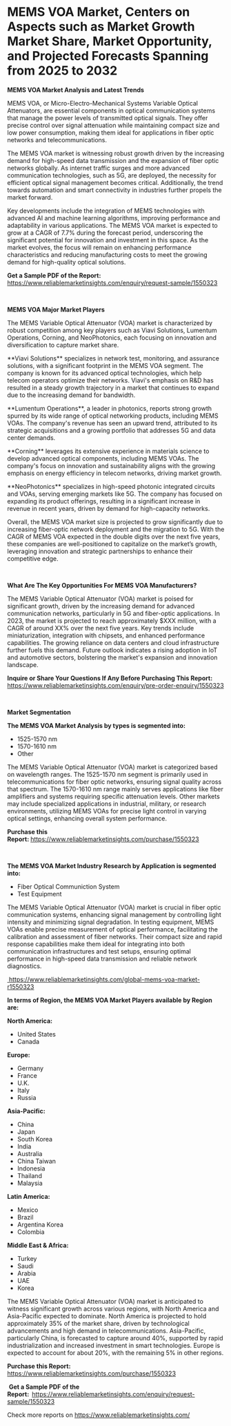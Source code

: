 <p><h1>MEMS VOA Market, Centers on Aspects such as Market Growth Market Share, Market Opportunity, and Projected Forecasts Spanning from 2025 to 2032</h1></p><p><strong>MEMS VOA Market Analysis and Latest Trends</strong></p>
<p><p>MEMS VOA, or Micro-Electro-Mechanical Systems Variable Optical Attenuators, are essential components in optical communication systems that manage the power levels of transmitted optical signals. They offer precise control over signal attenuation while maintaining compact size and low power consumption, making them ideal for applications in fiber optic networks and telecommunications.</p><p>The MEMS VOA market is witnessing robust growth driven by the increasing demand for high-speed data transmission and the expansion of fiber optic networks globally. As internet traffic surges and more advanced communication technologies, such as 5G, are deployed, the necessity for efficient optical signal management becomes critical. Additionally, the trend towards automation and smart connectivity in industries further propels the market forward.</p><p>Key developments include the integration of MEMS technologies with advanced AI and machine learning algorithms, improving performance and adaptability in various applications. The MEMS VOA market is expected to grow at a CAGR of 7.7% during the forecast period, underscoring the significant potential for innovation and investment in this space. As the market evolves, the focus will remain on enhancing performance characteristics and reducing manufacturing costs to meet the growing demand for high-quality optical solutions.</p></p>
<p><strong>Get a Sample PDF of the Report:&nbsp;</strong> <a href="https://www.reliablemarketinsights.com/enquiry/request-sample/1550323?utm_campaign=2210&utm_medium=2&utm_source=Github&utm_content=ia&utm_term=06042025&utm_id=mems-voa">https://www.reliablemarketinsights.com/enquiry/request-sample/1550323</a></p>
<p>&nbsp;</p>
<p><strong>MEMS VOA Major Market Players</strong></p>
<p><p>The MEMS Variable Optical Attenuator (VOA) market is characterized by robust competition among key players such as Viavi Solutions, Lumentum Operations, Corning, and NeoPhotonics, each focusing on innovation and diversification to capture market share.</p><p>**Viavi Solutions** specializes in network test, monitoring, and assurance solutions, with a significant footprint in the MEMS VOA segment. The company is known for its advanced optical technologies, which help telecom operators optimize their networks. Viavi's emphasis on R&D has resulted in a steady growth trajectory in a market that continues to expand due to the increasing demand for bandwidth.</p><p>**Lumentum Operations**, a leader in photonics, reports strong growth spurred by its wide range of optical networking products, including MEMS VOAs. The company's revenue has seen an upward trend, attributed to its strategic acquisitions and a growing portfolio that addresses 5G and data center demands.</p><p>**Corning** leverages its extensive experience in materials science to develop advanced optical components, including MEMS VOAs. The company's focus on innovation and sustainability aligns with the growing emphasis on energy efficiency in telecom networks, driving market growth.</p><p>**NeoPhotonics** specializes in high-speed photonic integrated circuits and VOAs, serving emerging markets like 5G. The company has focused on expanding its product offerings, resulting in a significant increase in revenue in recent years, driven by demand for high-capacity networks.</p><p>Overall, the MEMS VOA market size is projected to grow significantly due to increasing fiber-optic network deployment and the migration to 5G. With the CAGR of MEMS VOA expected in the double digits over the next five years, these companies are well-positioned to capitalize on the market’s growth, leveraging innovation and strategic partnerships to enhance their competitive edge.</p></p>
<p>&nbsp;</p>
<p><strong>What Are The Key Opportunities For MEMS VOA Manufacturers?</strong></p>
<p><p>The MEMS Variable Optical Attenuator (VOA) market is poised for significant growth, driven by the increasing demand for advanced communication networks, particularly in 5G and fiber-optic applications. In 2023, the market is projected to reach approximately $XXX million, with a CAGR of around XX% over the next five years. Key trends include miniaturization, integration with chipsets, and enhanced performance capabilities. The growing reliance on data centers and cloud infrastructure further fuels this demand. Future outlook indicates a rising adoption in IoT and automotive sectors, bolstering the market's expansion and innovation landscape.</p></p>
<p><strong>Inquire or Share Your Questions If Any Before Purchasing This Report:</strong> <a href="https://www.reliablemarketinsights.com/enquiry/pre-order-enquiry/1550323?utm_campaign=2210&utm_medium=2&utm_source=Github&utm_content=ia&utm_term=06042025&utm_id=mems-voa">https://www.reliablemarketinsights.com/enquiry/pre-order-enquiry/1550323</a></p>
<p>&nbsp;</p>
<p><strong>Market Segmentation</strong></p>
<p><strong>The MEMS VOA Market Analysis by types is segmented into:</strong></p>
<p><ul><li>1525-1570 nm</li><li>1570-1610 nm</li><li>Other</li></ul></p>
<p><p>The MEMS Variable Optical Attenuator (VOA) market is categorized based on wavelength ranges. The 1525-1570 nm segment is primarily used in telecommunications for fiber optic networks, ensuring signal quality across that spectrum. The 1570-1610 nm range mainly serves applications like fiber amplifiers and systems requiring specific attenuation levels. Other markets may include specialized applications in industrial, military, or research environments, utilizing MEMS VOAs for precise light control in varying optical settings, enhancing overall system performance.</p></p>
<p><strong>Purchase this Report:&nbsp;</strong><a href="https://www.reliablemarketinsights.com/purchase/1550323?utm_campaign=2210&utm_medium=2&utm_source=Github&utm_content=ia&utm_term=06042025&utm_id=mems-voa">https://www.reliablemarketinsights.com/purchase/1550323</a></p>
<p>&nbsp;</p>
<p><strong>The MEMS VOA Market Industry Research by Application is segmented into:</strong></p>
<p><ul><li>Fiber Optical Communiction System</li><li>Test Equipment</li></ul></p>
<p><p>The MEMS Variable Optical Attenuator (VOA) market is crucial in fiber optic communication systems, enhancing signal management by controlling light intensity and minimizing signal degradation. In testing equipment, MEMS VOAs enable precise measurement of optical performance, facilitating the calibration and assessment of fiber networks. Their compact size and rapid response capabilities make them ideal for integrating into both communication infrastructures and test setups, ensuring optimal performance in high-speed data transmission and reliable network diagnostics.</p></p>
<p><a href="https://www.reliablemarketinsights.com/global-mems-voa-market-r1550323?utm_campaign=2210&utm_medium=2&utm_source=Github&utm_content=ia&utm_term=06042025&utm_id=mems-voa">&nbsp;https://www.reliablemarketinsights.com/global-mems-voa-market-r1550323</a></p>
<p><strong>In terms of Region, the MEMS VOA Market Players available by Region are:</strong></p>
<p>
    <p> <strong> North America: </strong>
        <ul>
            <li>United States</li>
            <li>Canada</li>
        </ul>
        </p> 
    <p> <strong> Europe: </strong>
        <ul>
            <li>Germany</li>
            <li>France</li>
            <li>U.K.</li>
            <li>Italy</li>
            <li>Russia</li>
        </ul>
        </p> 
    <p> <strong> Asia-Pacific: </strong>
        <ul>
            <li>China</li>
            <li>Japan</li>
            <li>South Korea</li>
            <li>India</li>
            <li>Australia</li>
            <li>China Taiwan</li>
            <li>Indonesia</li>
            <li>Thailand</li>
            <li>Malaysia</li>
        </ul>
        </p> 
    <p> <strong> Latin America: </strong>
        <ul>
            <li>Mexico</li>
            <li>Brazil</li>
            <li>Argentina Korea</li>
            <li>Colombia</li>
        </ul>
        </p> 
    <p> <strong> Middle East & Africa: </strong>
        <ul>
            <li>Turkey</li>
            <li>Saudi</li>
            <li>Arabia</li>
            <li>UAE</li>
            <li>Korea</li>
        </ul>
    </p>
    </p>
<p><p>The MEMS Variable Optical Attenuator (VOA) market is anticipated to witness significant growth across various regions, with North America and Asia-Pacific expected to dominate. North America is projected to hold approximately 35% of the market share, driven by technological advancements and high demand in telecommunications. Asia-Pacific, particularly China, is forecasted to capture around 40%, supported by rapid industrialization and increased investment in smart technologies. Europe is expected to account for about 20%, with the remaining 5% in other regions.</p></p>
<p><strong>Purchase this Report: </strong><a href="https://www.reliablemarketinsights.com/purchase/1550323?utm_campaign=2210&utm_medium=2&utm_source=Github&utm_content=ia&utm_term=06042025&utm_id=mems-voa">https://www.reliablemarketinsights.com/purchase/1550323</a></p>
<p>&nbsp;<strong>Get a Sample PDF of the Report:&nbsp;&nbsp;</strong><a href="https://www.reliablemarketinsights.com/enquiry/request-sample/1550323?utm_campaign=2210&utm_medium=2&utm_source=Github&utm_content=ia&utm_term=06042025&utm_id=mems-voa">https://www.reliablemarketinsights.com/enquiry/request-sample/1550323</a></p>
<p><strong></strong></p>
<p>Check more reports on <a href="https://www.reliablemarketinsights.com/?utm_campaign=2210&utm_medium=2&utm_source=Github&utm_content=ia&utm_term=06042025&utm_id=mems-voa">https://www.reliablemarketinsights.com/</a></p>